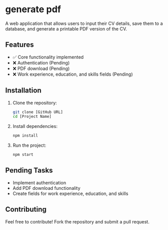# generate pdf

A  web application that allows users to input their CV details, save them to a database, and generate a printable PDF version of the CV.

## Features  
- ✅ Core functionality implemented  
- ❌ Authentication (Pending)  
- ❌ PDF download (Pending)  
- ❌ Work experience, education, and skills fields (Pending)  

## Installation  

1. Clone the repository:  
   ```sh
   git clone [GitHub URL]
   cd [Project Name]
   ```
2. Install dependencies:  
   ```sh
   npm install
   ```
3. Run the project:  
   ```sh
   npm start
   ```


## Pending Tasks  
- Implement authentication  
- Add PDF download functionality  
- Create fields for work experience, education, and skills  

## Contributing  
Feel free to contribute! Fork the repository and submit a pull request.  


